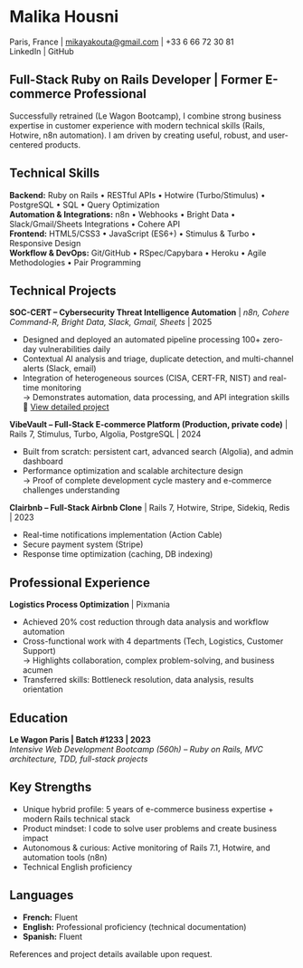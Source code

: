 # Malika Housni

Paris, France | mikayakouta@gmail.com | +33 6 66 72 30 81  
LinkedIn | GitHub

## Full-Stack Ruby on Rails Developer | Former E-commerce Professional

Successfully retrained (Le Wagon Bootcamp), I combine strong business expertise in customer experience with modern technical skills (Rails, Hotwire, n8n automation). I am driven by creating useful, robust, and user-centered products.

## Technical Skills

**Backend:** Ruby on Rails • RESTful APIs • Hotwire (Turbo/Stimulus) • PostgreSQL • SQL • Query Optimization  
**Automation & Integrations:** n8n • Webhooks • Bright Data • Slack/Gmail/Sheets Integrations • Cohere API  
**Frontend:** HTML5/CSS3 • JavaScript (ES6+) • Stimulus & Turbo • Responsive Design  
**Workflow & DevOps:** Git/GitHub • RSpec/Capybara • Heroku • Agile Methodologies • Pair Programming

## Technical Projects

**SOC-CERT – Cybersecurity Threat Intelligence Automation** | _n8n, Cohere Command-R, Bright Data, Slack, Gmail, Sheets_ | 2025

- Designed and deployed an automated pipeline processing 100+ zero-day vulnerabilities daily
- Contextual AI analysis and triage, duplicate detection, and multi-channel alerts (Slack, email)
- Integration of heterogeneous sources (CISA, CERT-FR, NIST) and real-time monitoring  
  → Demonstrates automation, data processing, and API integration skills  
  🔗 [View detailed project](https://dev.to/joupify/soc-cert-automated-threat-intelligence-system-with-n8n-ai-5722)


**VibeVault – Full-Stack E-commerce Platform (Production, private code)** | Rails 7, Stimulus, Turbo, Algolia, PostgreSQL | 2024

- Built from scratch: persistent cart, advanced search (Algolia), and admin dashboard
- Performance optimization and scalable architecture design  
  → Proof of complete development cycle mastery and e-commerce challenges understanding

**Clairbnb – Full-Stack Airbnb Clone** | Rails 7, Hotwire, Stripe, Sidekiq, Redis | 2023

- Real-time notifications implementation (Action Cable)
- Secure payment system (Stripe)
- Response time optimization (caching, DB indexing)

## Professional Experience

**Logistics Process Optimization** | Pixmania

- Achieved 20% cost reduction through data analysis and workflow automation
- Cross-functional work with 4 departments (Tech, Logistics, Customer Support)  
  → Highlights collaboration, complex problem-solving, and business acumen
- Transferred skills: Bottleneck resolution, data analysis, results orientation

## Education

**Le Wagon Paris | Batch #1233 | 2023**  
_Intensive Web Development Bootcamp (560h) – Ruby on Rails, MVC architecture, TDD, full-stack projects_

## Key Strengths

- Unique hybrid profile: 5 years of e-commerce business expertise + modern Rails technical stack
- Product mindset: I code to solve user problems and create business impact
- Autonomous & curious: Active monitoring of Rails 7.1, Hotwire, and automation tools (n8n)
- Technical English proficiency

## Languages

- **French:** Fluent
- **English:** Professional proficiency (technical documentation)
- **Spanish:** Fluent

References and project details available upon request.
